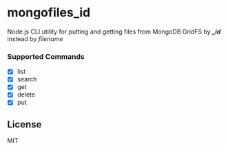 # mongofiles_id
Node.js CLI utility for putting and getting files from MongoDB GridFS by ***_id*** instead by *filename*  

### Supported Commands
- [x] list
- [x] search
- [x] get
- [x] delete
- [x] put

## License
MIT
